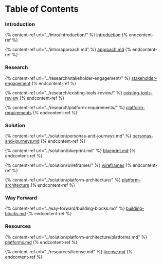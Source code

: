 # Table of Contents

### Introduction

{% content-ref url="../intro/introduction/" %}
[introduction](../intro/introduction/)
{% endcontent-ref %}

{% content-ref url="../intro/approach.md" %}
[approach.md](../intro/approach.md)
{% endcontent-ref %}

### Research

{% content-ref url="../research/stakeholder-engagement/" %}
[stakeholder-engagement](../research/stakeholder-engagement/)
{% endcontent-ref %}

{% content-ref url="../research/existing-tools-review/" %}
[existing-tools-review](../research/existing-tools-review/)
{% endcontent-ref %}

{% content-ref url="../research/platform-requirements/" %}
[platform-requirements](../research/platform-requirements/)
{% endcontent-ref %}

### Solution

{% content-ref url="../solution/personas-and-journeys.md" %}
[personas-and-journeys.md](../solution/personas-and-journeys.md)
{% endcontent-ref %}

{% content-ref url="../solution/blueprint.md" %}
[blueprint.md](../solution/blueprint.md)
{% endcontent-ref %}

{% content-ref url="../solution/wireframes/" %}
[wireframes](../solution/wireframes/)
{% endcontent-ref %}

{% content-ref url="../solution/platform-architecture/" %}
[platform-architecture](../solution/platform-architecture/)
{% endcontent-ref %}

### Way Forward

{% content-ref url="../way-forward/building-blocks.md" %}
[building-blocks.md](../way-forward/building-blocks.md)
{% endcontent-ref %}

### Resources

{% content-ref url="../solution/platform-architecture/platforms.md" %}
[platforms.md](../solution/platform-architecture/platforms.md)
{% endcontent-ref %}

{% content-ref url="../resources/license.md" %}
[license.md](../resources/license.md)
{% endcontent-ref %}
